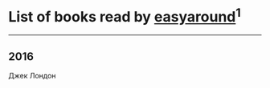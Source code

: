 # List of books read by [easyaround](https://www.facebook.com/app_scoped_user_id/100000491918134/)<sup>1</sup>
---

## 2016

Джек Лондон



